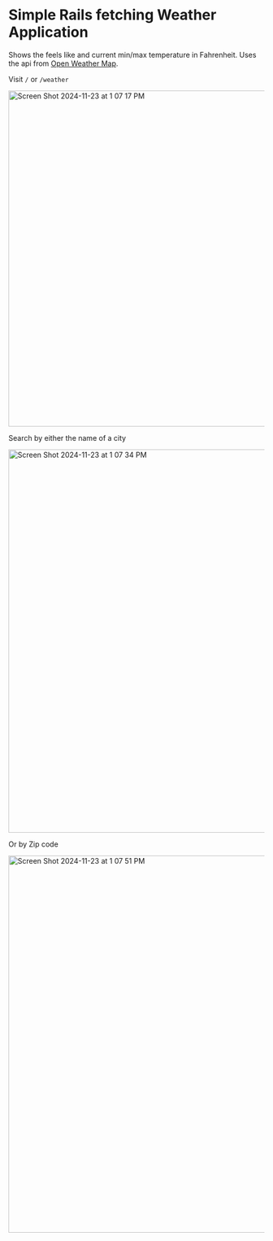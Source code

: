 # Simple Rails fetching Weather Application

Shows the feels like and current min/max temperature in Fahrenheit.
Uses the api from [Open Weather Map](https://home.openweathermap.org).

Visit `/` or `/weather`

<img width="661" alt="Screen Shot 2024-11-23 at 1 07 17 PM" src="https://github.com/user-attachments/assets/e22409fc-6ee5-4423-ba44-1cf2eeefd899">

Search by either the name of a city

<img width="754" alt="Screen Shot 2024-11-23 at 1 07 34 PM" src="https://github.com/user-attachments/assets/289929e6-a0d7-4a38-9814-c6bac31d63ca">

Or by Zip code

<img width="742" alt="Screen Shot 2024-11-23 at 1 07 51 PM" src="https://github.com/user-attachments/assets/c4885742-9745-4819-8bd7-6386a6671d48">
